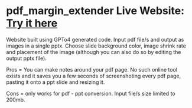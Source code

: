 # pdf_margin_extender Live Website: [Try it here](https://pdfmarginextender.streamlit.app)

Website built using GPTo4 generated code. Input pdf file/s and output as images in a single pptx. Choose slide background color, image shrink rate and placement of the image (although you can also do so by editing the output pptx file). 

Pros = You can make notes around your pdf page. No such online tool exists and it saves you a few seconds of screenshoting every pdf page, pasting it onto a ppt slide and resizing it.

Cons = only works for pdf - ppt conversion. Input file/s size limited to 200mb.
